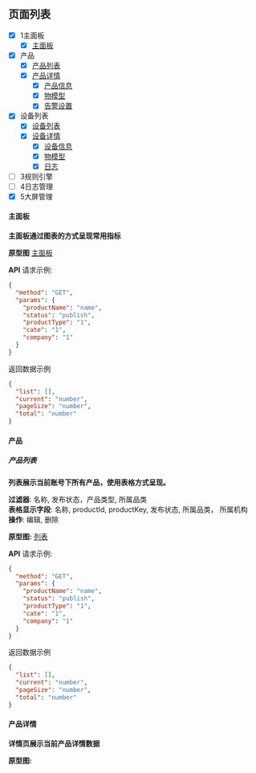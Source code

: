 ## 页面列表

- [x] 1主面板
    - [x] [主面板](#主面板)
- [x] 产品
    - [x] [产品列表](#产品列表)
    - [x] [产品详情](#产品详情)
        - [x] [产品信息](#产品信息)
        - [x] [物模型](#物模型)
        - [x] [告警设置](#告警设置)
- [x] 设备列表
    - [x] [设备列表](#)
    - [x] [设备详情](#)
        - [x] [设备信息](#)
        - [x] [物模型](#)
        - [x] [日志](#)
- [ ] 3规则引擎
- [ ] 4日志管理
- [x] 5大屏管理

#### 主面板
**主面板通过图表的方式呈现常用指标**

**原型图**  [主面板](https://www.figma.com/file/eANefR82JBl5YxxYgVqyQu/mxzn?node-id=0%3A1)

**API**
请求示例:

```json
{
  "method": "GET",
  "params": {
    "productName": "name",
    "status": "publish",
    "productType": "1",
    "cate": "1",
    "company": "1"
  }
}
```

返回数据示例

```json
{
  "list": [],
  "current": "number",
  "pageSize": "number",
  "total": "number"
}
```

#### 产品

##### 产品列表

**列表展示当前账号下所有产品，使用表格方式呈现。**  

**过滤器**: 名称, 发布状态，产品类型, 所属品类  
**表格显示字段**: 名称, productId, productKey, 发布状态, 所属品类， 所属机构  
**操作**: 编辑, 删除  

**原型图:**  [列表](https://www.figma.com/file/eANefR82JBl5YxxYgVqyQu/mxzn?node-id=2%3A2)

**API**
请求示例: 

```json
{
  "method": "GET",
  "params": {
    "productName": "name",
    "status": "publish",
    "productType": "1",
    "cate": "1",
    "company": "1"
  }
}
```

返回数据示例

```json
{
  "list": [],
  "current": "number",
  "pageSize": "number",
  "total": "number"
}
```

#### 产品详情

**详情页展示当前产品详情数据**  

**原型图:**  